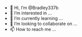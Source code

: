 - 👋 Hi, I’m @Bradley337b
- 👀 I’m interested in ...
- 🌱 I’m currently learning ...
- 💞️ I’m looking to collaborate on ...
- 📫 How to reach me ...

<!---
Bradley337b/Bradley337b is a ✨ special ✨ repository because its `README.md` (this file) appears on your GitHub profile.
You can click the Preview link to take a look at your changes.
--->
